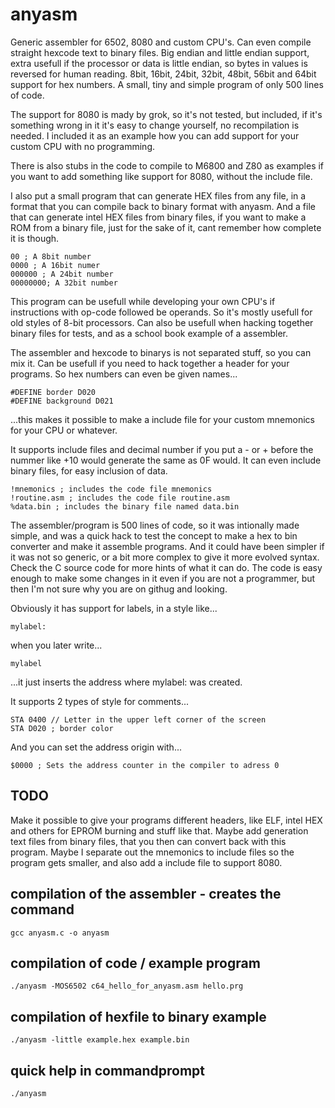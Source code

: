 # anyasm
Generic assembler for 6502, 8080 and custom CPU's. Can even compile straight hexcode text to binary files.
Big endian and little endian support, extra usefull if the processor or data is little endian, so bytes in values is reversed for human reading.
8bit, 16bit, 24bit, 32bit, 48bit, 56bit and 64bit support for hex numbers. A small, tiny and simple program of only 500 lines of code.

The support for 8080 is mady by grok, so it's not tested, but included, if it's something wrong in it it's easy to change yourself, no recompilation is needed.
I included it as an example how you can add support for your custom CPU with no programming.

There is also stubs in the code to compile to M6800 and Z80 as examples if you want to add something like support for 8080, without the include file.

I also put a small program that can generate HEX files from any file, in a format that you can compile back to binary format with anyasm.
And a file that can generate intel HEX files from binary files, if you want to make a ROM from a binary file, just for the sake of it, cant remember how complete it is though.

```
00 ; A 8bit number
0000 ; A 16bit numer
000000 ; A 24bit number
00000000; A 32bit number
```
This program can be usefull while developing your own CPU's if instructions with op-code followed be operands. So it's mostly usefull for old styles of 8-bit processors.
Can also be usefull when hacking together binary files for tests, and as a school book example of a assembler.

The assembler and hexcode to binarys is not separated stuff, so you can mix it. Can be usefull if you need to hack together a header for your programs.
So hex numbers can even be given names...
```
#DEFINE border D020
#DEFINE background D021
```
...this makes it possible to make a include file for your custom mnemonics for your CPU or whatever.

It supports include files and decimal number if you put a - or + before the nummer like +10 would generate the same as 0F would.
It can even include binary files, for easy inclusion of data.
```
!mnemonics ; includes the code file mnemonics
!routine.asm ; includes the code file routine.asm
%data.bin ; includes the binary file named data.bin
```
The assembler/program is 500 lines of code, so it was intionally made simple, and was a quick hack to test the concept to make a hex to bin converter and make it assemble programs.
And it could have been simpler if it was not so generic, or a bit more complex to give it more evolved syntax. 
Check the C source code for more hints of what it can do. The code is easy enough to make some changes in it even if you are not a programmer, but then I'm not sure why you are on githug and looking.

Obviously it has support for labels, in a style like...
```
mylabel:
```
when you later write...
```
mylabel
```
...it just inserts the address where mylabel: was created.

It supports 2 types of style for comments...
```
STA 0400 // Letter in the upper left corner of the screen
STA D020 ; border color
```
And you can set the address origin with...
```
$0000 ; Sets the address counter in the compiler to adress 0
```
## TODO
Make it possible to give your programs different headers, like ELF, intel HEX and others for EPROM burning and stuff like that.
Maybe add generation  text files from binary files, that you then can convert back with this program.
Maybe I separate out the mnemonics to include files so the program gets smaller, and also add a include file to support 8080.

## compilation of the assembler - creates the command
```
gcc anyasm.c -o anyasm
```
## compilation of code / example program
```
./anyasm -MOS6502 c64_hello_for_anyasm.asm hello.prg
```
## compilation of hexfile to binary example
```
./anyasm -little example.hex example.bin
```
## quick help in commandprompt
```
./anyasm
```
